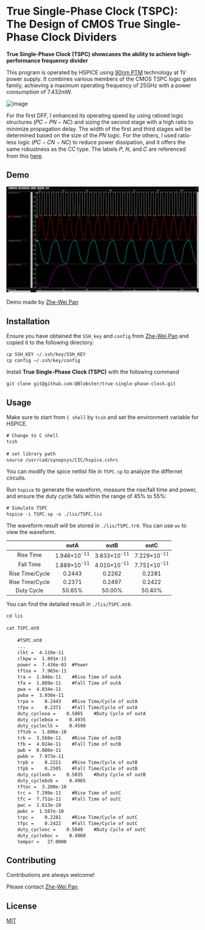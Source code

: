 
# True Single-Phase Clock (TSPC): The Design of CMOS True Single-Phase Clock Dividers

**True Single-Phase Clock (TSPC) showcases the ability to achieve high-performance frequency divider**

This program is operated by HSPICE using [90nm PTM](http://rfic.eecs.berkeley.edu/~niknejad/ee242/pdf/90nm_bulk.pm) technology at 1V power supply. It combines various members of the CMOS TSPC logic gates family, achieving a maximum operating frequency of 25GHz with a power consumption of 7.432mW.

![image](https://github.com/QBlobster/true-single-phase-clock/blob/main/TSPC.png)

For the first DFF, I enhanced its operating speed by using ratioed logic structures (𝑃𝐶 − 𝑃𝑁 − 𝑁𝐶) and sizing the second stage with a high ratio to minimize propagation delay. The width of the first and third stages will be determined based on the size of the 𝑃𝑁 logic. For the others, I used ratio-less logic (𝑃𝐶 − 𝐶𝑁 − 𝑁𝐶) to reduce power dissipation, and it offers the same robustness as the CC type.
The labels 𝑃, 𝑁, and 𝐶 are referenced from this [here](https://ieeexplore.ieee.org/document/5601802).

## Demo

![image](https://github.com/QBlobster/true-single-phase-clock/blob/main/Demo.png)

Demo made by [Zhe-Wei Pan](https://github.com/QBlobster)
## Installation

Ensure you have obtained the `SSH_key` and `config` from [Zhe-Wei Pan](https://github.com/QBlobster) and copied it to the following directory:

```Shell
cp SSH_KEY ~/.ssh/key/SSH_KEY
cp config ~/.ssh/key/config
```

Install **True Single-Phase Clock (TSPC)** with the following command

```Shell
git clone git@github.com:QBlobster/true-single-phase-clock.git
```
## Usage

Make sure to start from `C shell` by `tcsh` and set the environment variable for HSPICE.

```Shell
# Change to C shell
tcsh

# set library path
source /usr/cad/synopsys/CIC/hspice.cshrc
```

You can modify the spice netlist file in `TSPC.sp` to analyze the differnet circuits.

Run `hspice` to generate the waveform, measure the rise/fall time and power, and ensure the duty cycle falls within the range of 45% to 55%:

```Shell
# Simulate TSPC
hspice -i TSPC.sp -o ./lis/TSPC.lis
```

The waveform result will be stored in `./lis/TSPC.tr0`. You can use `wv` to view the waveform.

| | outA | outB | outC |
| :-----: | :-----: | :----: | :----: |
| Rise Time | 1.946×10<sup>-11</sup> | 3.633×10<sup>-11</sup> | 7.229×10<sup>-11</sup> |
| Fall Time | 1.889×10<sup>-11</sup> | 4.010×10<sup>-11</sup> | 7.751×10<sup>-11</sup> |
| Rise Time/Cycle | 0.2443 | 0.2262 | 0.2281 |
| Rise Time/Cycle | 0.2371 | 0.2497 | 0.2422 |
| Duty Cycle | 50.65% | 50.00% | 50.40% |

You can find the detailed result in `./lis/TSPC.mt0`.

```Shell
cd lis

cat TSPC.mt0

    #TSPC.mt0
    ...
    clkt =  4.119e-11
    clkpw =  1.891e-11
    power =  7.436e-03	#Power
    tftoa =  7.965e-11
    tra =  1.946e-11	#Rise Time of outA
    tfa =  1.889e-11	#Fall Time of outA
    pwa =  4.034e-11
    pwba =  3.930e-11
    trpa =    0.2443	#Rise Time/Cycle of outA
    tfpa =    0.2371	#Fall Time/Cycle of outA
    duty_cycleoa =    0.5065	#Duty Cycle of outA
    duty_cycleboa =    0.4935
    duty_cycleclk =    0.4590
    tftob =  1.606e-10
    trb =  3.568e-11	#Rise Time of outB
    tfb =  4.024e-11	#Fall Time of outB
    pwb =  8.086e-11
    pwbb =  7.973e-11
    trpb =    0.2221	#Rise Time/Cycle of outB
    tfpb =    0.2505	#Fall Time/Cycle of outB
    duty_cycleob =    0.5035	#Duty Cycle of outB
    duty_cyclebob =    0.4965
    tftoc =  3.200e-10
    trc =  7.299e-11	#Rise Time of outC
    tfc =  7.751e-11	#Fall Time of outC
    pwc =  1.613e-10
    pwbc =  1.587e-10
    trpc =    0.2281	#Rise Time/Cycle of outC
    tfpc =    0.2422	#Fall Time/Cycle of outC
    duty_cycleoc =    0.5040	#Duty Cycle of outC
    duty_cycleboc =    0.4960
    temper =   27.0000
```

## Contributing

Contributions are always welcome!

Please contact [Zhe-Wei Pan](https://github.com/QBlobster).


## License

[MIT](https://choosealicense.com/licenses/mit/)

